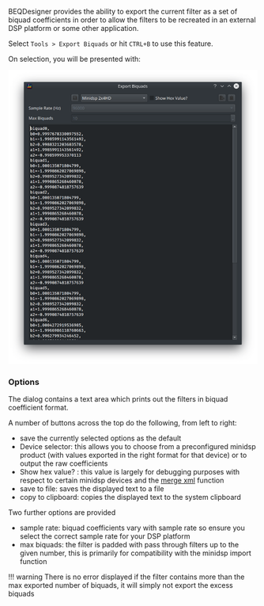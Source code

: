 BEQDesigner provides the ability to export the current filter as a set of biquad coefficients in order to allow the filters to be recreated in an external DSP platform or some other application.

Select `Tools > Export Biquads` or hit `CTRL+B` to use this feature.

On selection, you will be presented with:

![Export Biquads](../img/export_biquads.png)

### Options

The dialog contains a text area which prints out the filters in biquad coefficient format.

A number of buttons across the top do the following, from left to right:

* save the currently selected options as the default
* Device selector: this allows you to choose from a preconfigured minidsp product (with values exported in the right format for that device) or to output the raw coefficients 
* Show hex value? : this value is largely for debugging purposes with respect to certain minidsp devices and the [merge xml](./merge_minidsp_xml.md) function
* save to file: saves the displayed text to a file
* copy to clipboard: copies the displayed text to the system clipboard

Two further options are provided

* sample rate: biquad coefficients vary with sample rate so ensure you select the correct sample rate for your DSP platform
* max biquads: the filter is padded with pass through filters up to the given number, this is primarily for compatibility with the minidsp import function

!!! warning
    There is no error displayed if the filter contains more than the max exported number of biquads, it will simply not export the excess biquads
